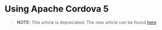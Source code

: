 <properties pageTitle="Using Apache Cordova 5"
  description="Using Apache Cordova 5"
  services=""
  documentationCenter=""
  authors="bursteg" />

# Using Apache Cordova 5

> **NOTE:** This article is depreciated. The new article can be found [here](/articles/tutorial-cordova-5/tutorial-cordova-5-readme.md).
